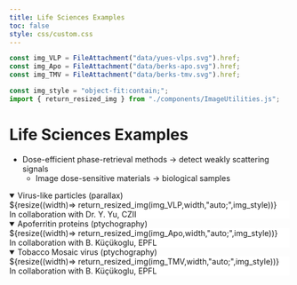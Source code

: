 ```yaml
---
title: Life Sciences Examples
toc: false
style: css/custom.css
---
```


```js
const img_VLP = FileAttachment("data/yues-vlps.svg").href;
const img_Apo = FileAttachment("data/berks-apo.svg").href;
const img_TMV = FileAttachment("data/berks-tmv.svg").href;

const img_style = "object-fit:contain;";
import { return_resized_img } from "./components/ImageUtilities.js";
```

# Life Sciences Examples

- Dose-efficient phase-retrieval methods &rarr; detect weakly scattering signals
  - Image dose-sensitive materials &rarr; biological samples

<details open>
<summary> Virus-like particles (parallax) </summary>
<div class="card" style="background: white;">
  <div class="img-container">
    ${resize((width)=> return_resized_img(img_VLP,width,"auto;",img_style))}
    <div style="color: var(--theme-background);"> In collaboration with Dr. Y. Yu, CZII </div>
  </div>
</div>
</details>

<details open>
<summary> Apoferritin proteins (ptychography) </summary>
<div class="card" style="background: white;">
  <div class="img-container">
    ${resize((width)=> return_resized_img(img_Apo,width,"auto;",img_style))}
    <div style="color: var(--theme-background);"> In collaboration with B. Küçükoglu, EPFL </div>
  </div>
</div>
</details>

<details open>
<summary> Tobacco Mosaic virus (ptychography) </summary>
<div class="card" style="background: white;">
  <div class="img-container">
    ${resize((width)=> return_resized_img(img_TMV,width,"auto;",img_style))}
    <div style="color: var(--theme-background);"> In collaboration with B. Küçükoglu, EPFL </div>
  </div>
</div>
</details>
